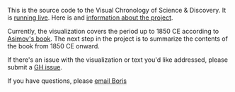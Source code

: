 This is the source code to the Visual Chronology of Science & Discovery. It is [running live][demo]. Here is and [information about the project][blog].

Currently, the visualization covers the period up to 1850 CE according to
[Asimov's book][book]. The next step in the project is to summarize the contents
of the book from 1850 CE onward.

If there's an issue with the visualization or text you'd like addressed, please submit
a [GH issue][issue].

If you have questions, please [email Boris][email]

[demo]: https://borismus.github.io/asimov/web/cross-shape/#steel
[blog]: https://smus.com/visual-chronology-science-discovery-v2/
[book]: https://drive.google.com/file/d/190RDAxrUzu5m0d_zxQi98euIguBDb0qf/view?usp=sharing
[issue]: https://github.com/borismus/asimov/issues
[spreadsheet-old]: https://docs.google.com/spreadsheets/d/1uDeBCfcaVUfZFEK-0WJIb43dT6cqHHq9o6Uxn6PihLY/edit#gid=0
[spreadsheet-new]: https://docs.google.com/spreadsheets/d/1uDeBCfcaVUfZFEK-0WJIb43dT6cqHHq9o6Uxn6PihLY/edit#gid=158368026
[email]: mailto:boris@smus.com
